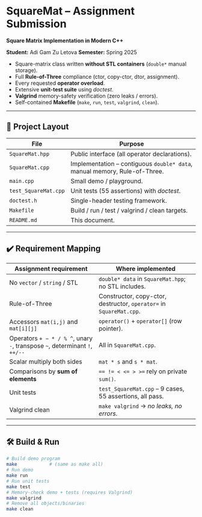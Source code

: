 # SquareMat – Assignment Submission  
**Square Matrix Implementation in Modern C++**

**Student:** Adi Gam Zu Letova 
**Semester:** Spring 2025  


* Square-matrix class written **without STL containers** (`double*` manual storage).
* Full **Rule-of-Three** compliance (ctor, copy-ctor, dtor, assignment).
* Every requested **operator overload**.
* Extensive **unit-test suite** using *doctest*.
* **Valgrind** memory-safety verification (zero leaks / errors).
* Self-contained **Makefile** (`make`, `run`, `test`, `valgrind`, `clean`).

---

## 📁 Project Layout

| File | Purpose |
|------|---------|
| `SquareMat.hpp` | Public interface (all operator declarations). |
| `SquareMat.cpp` | Implementation – contiguous `double* data`, manual memory, Rule-of-Three. |
| `main.cpp` | Small demo / playground. |
| `test_SquareMat.cpp` | Unit tests (55 assertions) with *doctest*. |
| `doctest.h` | Single-header testing framework. |
| `Makefile` | Build / run / test / valgrind / clean targets. |
| `README.md` | This document. |

---

## ✔️ Requirement Mapping

| Assignment requirement | Where implemented |
|------------------------|-------------------|
| No `vector` / `string` / STL | `double* data` in `SquareMat.hpp`; no STL includes. |
| Rule-of-Three | Constructor, copy-ctor, destructor, `operator=` in `SquareMat.cpp`. |
| Accessors `mat(i,j)` and `mat[i][j]` | `operator()` + `operator[]` (row pointer). |
| Operators `+ − * / % ^`, unary `-`, transpose `~`, determinant `!`, `++/--` | All in `SquareMat.cpp`. |
| Scalar multiply both sides | `mat * s` and `s * mat`. |
| Comparisons by **sum of elements** | `== != < <= > >=` rely on private `sum()`. |
| Unit tests | `test_SquareMat.cpp` – 9 cases, 55 assertions, all pass. |
| Valgrind clean | `make valgrind` → *no leaks, no errors*. |

---

## 🛠️ Build & Run

```bash
# Build demo program
make            # (same as make all)
# Run demo
make run
# Run unit tests
make test
# Memory-check demo + tests (requires Valgrind)
make valgrind
# Remove all objects/binaries
make clean
